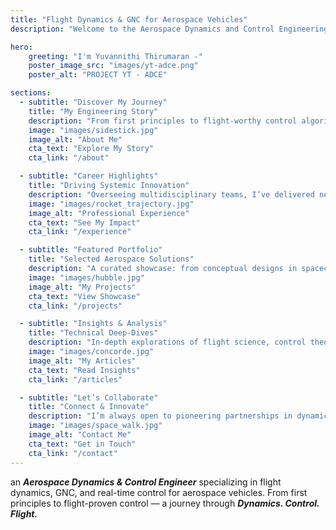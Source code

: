 ```yaml
---
title: "Flight Dynamics & GNC for Aerospace Vehicles"
description: "Welcome to the Aerospace Dynamics and Control Engineering portfolio of Yuvannithi Thirumaran."

hero:
    greeting: "I'm Yuvannithi Thirumaran -"
    poster_image_src: "images/yt-adce.png"
    poster_alt: "PROJECT YT - ADCE"

sections:
  - subtitle: "Discover My Journey"
    title: "My Engineering Story"
    description: "From first principles to flight-worthy control algorithms, learn how I blend deep theory with hands-on experimentation to push aerospace innovation."
    image: "images/sidestick.jpg"
    image_alt: "About Me"
    cta_text: "Explore My Story"
    cta_link: "/about"

  - subtitle: "Career Highlights"
    title: "Driving Systemic Innovation"
    description: "Overseeing multidisciplinary teams, I’ve delivered next-gen guidance, navigation & control solutions—bridging research and real-world missions."
    image: "images/rocket_trajectory.jpg"
    image_alt: "Professional Experience"
    cta_text: "See My Impact"
    cta_link: "/experience"

  - subtitle: "Featured Portfolio"
    title: "Selected Aerospace Solutions"
    description: "A curated showcase: from conceptual designs in spacecraft dynamics to implemented autopilot systems, each project exemplifies precision and reliability."
    image: "images/hubble.jpg"
    image_alt: "My Projects"
    cta_text: "View Showcase"
    cta_link: "/projects"

  - subtitle: "Insights & Analysis"
    title: "Technical Deep-Dives"
    description: "In-depth explorations of flight science, control theory breakthroughs, and emerging aerospace trends—packed with charts, code snippets, and case studies."
    image: "images/concorde.jpg"
    image_alt: "My Articles"
    cta_text: "Read Insights"
    cta_link: "/articles"

  - subtitle: "Let’s Collaborate"
    title: "Connect & Innovate"
    description: "I’m always open to pioneering partnerships in dynamics & control. Let’s discuss how we can engineer the next frontier of aerospace together."
    image: "images/space_walk.jpg"
    image_alt: "Contact Me"
    cta_text: "Get in Touch"
    cta_link: "/contact"
---
```


an ***Aerospace Dynamics & Control Engineer*** specializing in flight dynamics, GNC, and real-time control for aerospace vehicles. From first principles to flight-proven control — a journey through ***Dynamics. Control. Flight.***